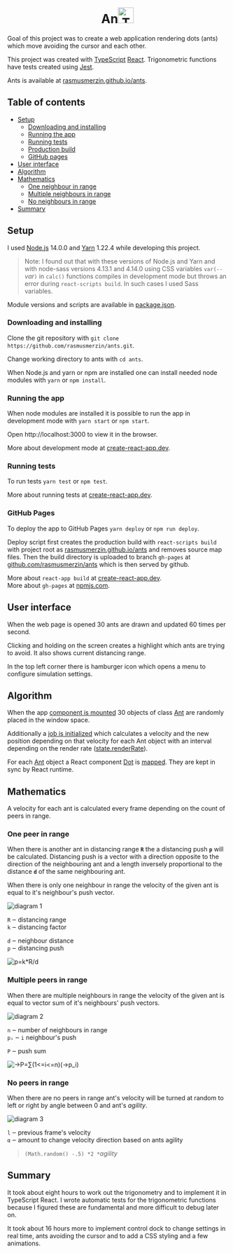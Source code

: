 <h1 style='text-align: center'>An<img src='https://rasmusmerzin.github.io/static/media/TypeScript.a14d1459.svg' alt='TS' height='36px' /></h1>

Goal of this project was to create a web application rendering dots (ants) which move avoiding the cursor and each other.

This project was created with [TypeScript](https://www.typescriptlang.org) [React](https://reactjs.org).
Trigonometric functions have tests created using [Jest](https://jestjs.io).

Ants is available at [rasmusmerzin.github.io/ants](https://rasmusmerzin.github.io/ants).

## Table of contents
* [Setup](#Setup)
  * [Downloading and installing](#Downloading-and-installing)
  * [Running the app](#Running-the-app)
  * [Running tests](#Running-tests)
  * [Production build](#Production-build)
  * [GitHub pages](#GitHub-pages)
* [User interface](#User-interface)
* [Algorithm](#Algorithm)
* [Mathematics](#Mathematics)
  * [One neighbour in range](#One-neighbour-in-range)
  * [Multiple neighbours in range](#Multiple-neighbours-in-range)
  * [No neighbours in range](#No-neighbours-in-range)
* [Summary](#Summary)

## Setup

I used [Node.js](https://nodejs.org) 14.0.0 and [Yarn](https://classic.yarnpkg.com) 1.22.4 while developing this project.

> Note: I found out that with these versions of Node.js and Yarn and with node-sass versions 4.13.1 and 4.14.0 using CSS variables `var(--`*var*`)` in `calc()` functions compiles in development mode but throws an error during `react-scripts build`. In such cases I used Sass variables.

Module versions and scripts are available in [package.json](https://github.com/rasmusmerzin/ants/blob/master/package.json).

### Downloading and installing

Clone the git repository with `git clone https://github.com/rasmusmerzin/ants.git`.

Change working directory to ants with `cd ants`.

When Node.js and yarn or npm are installed one can install needed node modules with `yarn` or `npm install`.

### Running the app

When node modules are installed it is possible to run the app in development mode with `yarn start` or `npm start`.

Open http://localhost:3000 to view it in the browser.

More about development mode at [create-react-app.dev](https://create-react-app.dev/docs/available-scripts#npm-start).

### Running tests

To run tests `yarn test` or `npm test`.

More about running tests at [create-react-app.dev](https://create-react-app.dev/docs/available-scripts#npm-test).

### GitHub Pages

To deploy the app to GitHub Pages `yarn deploy` or `npm run deploy`.

Deploy script first creates the production build with `react-scripts build` with project root as [rasmusmerzin.github.io/ants](https://rasmusmerzin.github.io/ants) and removes source map files.
Then the build directory is uploaded to branch `gh-pages` at [github.com/rasmusmerzin/ants](https://github.com/rasmusmerzin/ants/tree/gh-pages) which is then served by github.

More about `react-app build` at [create-react-app.dev](https://create-react-app.dev/docs/available-scripts#npm-run-build).  
More about `gh-pages` at [npmjs.com](https://www.npmjs.com/package/gh-pages#command-line-utility).

## User interface

When the web page is opened 30 ants are drawn and updated 60 times per second.

Clicking and holding on the screen creates a highlight which ants are trying to avoid.
It also shows current distancing range.

In the top left corner there is hamburger icon which opens a menu to configure simulation settings.

## Algorithm

When the app [component is mounted](https://github.com/rasmusmerzin/ants/blob/845969b2c20dbbaa3daeb34032775f974dbfe9c7/src/App.tsx#L109-L113) 30 objects of class [Ant](https://github.com/rasmusmerzin/ants/blob/master/src/logic/Ant.ts) are randomly placed in the window space.

Additionally a [job is initialized](https://github.com/rasmusmerzin/ants/blob/845969b2c20dbbaa3daeb34032775f974dbfe9c7/src/App.tsx#L115-L124) which calculates a velocity and the new position depending on that velocity for each Ant object with an interval depending on the render rate ([state.renderRate](https://github.com/rasmusmerzin/ants/blob/845969b2c20dbbaa3daeb34032775f974dbfe9c7/src/App.tsx#L94)).

For each [Ant](https://github.com/rasmusmerzin/ants/blob/master/src/logic/Ant.ts) object a React component [Dot](https://github.com/rasmusmerzin/ants/blob/master/src/components/Dot.tsx) is [mapped](https://github.com/rasmusmerzin/ants/blob/845969b2c20dbbaa3daeb34032775f974dbfe9c7/src/App.tsx#L142-L147). They are kept in sync by React runtime.

## Mathematics

A velocity for each ant is calculated every frame depending on the count of peers in range.


### One peer in range

When there is another ant in distancing range **`R`** the a distancing push **`p`** will be calculated.
Distancing push is a vector with a direction opposite to the direction of the neighbouring ant and a length inversely proportional to the distance **`d`** of the same neighbouring ant.

When there is only one neighbour in range the velocity of the given ant is equal to it's neighbour's push vector.

<img src='./docs/diagram_01.svg' alt='diagram 1' />

`R` ‒ distancing range  
`k` ‒ distancing factor

`d` ‒ neighbour distance  
`p` ‒ distancing push

<img src='./docs/formula_01.svg' alt='p=k*R/d' />


### Multiple peers in range

When there are multiple neighbours in range the velocity of the given ant is equal to vector sum of it's neighbours' push vectors.

<img src='./docs/diagram_02.svg' alt='diagram 2' />

`n` ‒ number of neighbours in range  
`pᵢ` ‒ `i` neighbour's push

`P` ‒ push sum

<img src='./docs/formula_02.svg' alt='→P=∑(1<=i<=n)(→p_i)' />

### No peers in range

When there are no peers in range ant's velocity will be turned at random to left or right by angle between 0 and ant's _agility_.

<img src='./docs/diagram_03.svg' alt='diagram 3' />

`l` ‒ previous frame's velocity  
`α` ‒ amount to change velocity direction based on ants agility  
> `(Math.random() -.5) *2 *`_agility_

## Summary

It took about eight hours to work out the trigonometry and to implement it in TypeScript React.
I wrote automatic tests for the trigonometric functions because I figured these are fundamental and more difficult to debug later on.

It took about 16 hours more to implement control dock to change settings in real time, ants avoiding the cursor and to add a CSS styling and a few animations.
